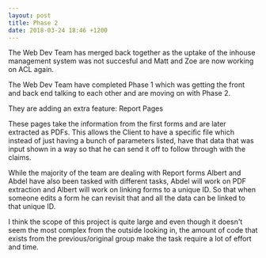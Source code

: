 ```yaml
---
layout: post
title: Phase 2
date: 2018-03-24 18:46 +1200
---
```


The Web Dev Team has merged back together as the uptake of the inhouse management system was not succesful and Matt and Zoe are now working on ACL again.

The Web Dev Team have completed Phase 1 which was getting the front and back end talking to each other and are moving on with Phase 2.

They are adding an extra feature: Report Pages 

These pages take the information from the first forms and are later extracted as PDFs. This allows the Client to have a specific file which instead of just having a bunch of parameters listed, have that data that was input shown in a way so that he can send it off to follow through with the claims.

While the majority of the team are dealing with Report forms Albert and Abdel have also been tasked with different tasks, Abdel will work on PDF extraction and Albert will work on linking forms to a unique ID. So that when someone edits a form he can revisit that and all the data can be linked to that unique ID.

I think the scope of this project is quite large and even though it doesn't seem the most complex from the outside looking in, the amount of code that exists from the previous/original group make the task require a lot of effort and time.